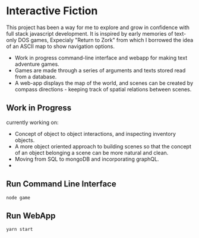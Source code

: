 # Interactive Fiction
This project has been a way for me to explore and grow in confidence with full stack javascript development. 
It is inspired by early memories of text-only DOS games, Expecialy "Return to Zork" from which I borrowed the idea of an ASCII map to show navigation options. 

- Work in progress command-line interface and webapp for making text adventure games.
- Games are made through a series of arguments and texts stored read from a database.
- A web-app displays the map of the world, and scenes can be created by compass directions - keeping track of spatial       relations between scenes.

## Work in Progress
currently working on:
- Concept of object to object interactions, and inspecting inventory objects. 
- A more object oriented approach to building scenes so that the concept of an object belonging a scene can be more natural and clean. 
- Moving from SQL to mongoDB and incorporating graphQL.
-

## Run Command Line Interface
```
node game
```

## Run WebApp
```
yarn start
```
